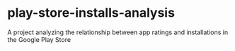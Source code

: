 # play-store-installs-analysis
A project analyzing the relationship between app ratings and installations in the Google Play Store
